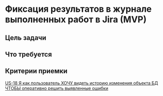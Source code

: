 # Фиксация результатов в журнале выполненных работ в Jira (MVP)

## Цель задачи



## Что требуется



## Критерии приемки

[US-18 Я как пользователь ХОЧУ видеть историю изменения объекта БД ЧТОБЫ оперативно решить выявленные ошибки](../ac/AC.md#us18)
